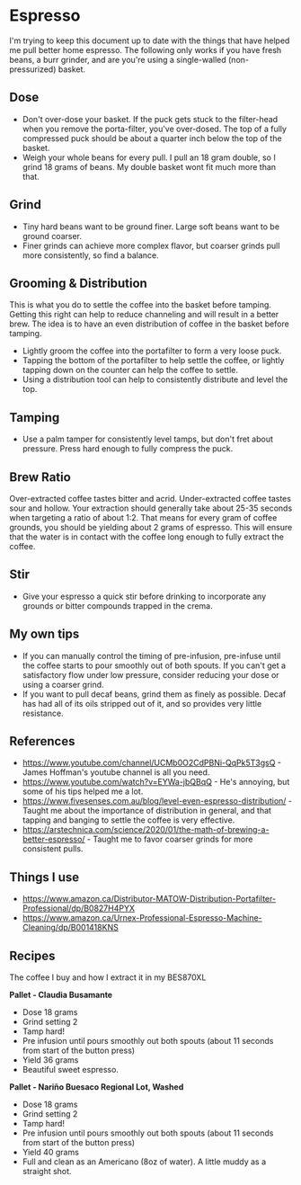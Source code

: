 # Espresso

I'm trying to keep this document up to date with the things that have helped me pull better home espresso. The following only works if you have fresh beans, a burr grinder, and are you're using a single-walled (non-pressurized) basket.

## Dose

* Don't over-dose your basket. If the puck gets stuck to the filter-head when you remove the porta-filter, you've over-dosed. The top of a fully compressed puck should be about a quarter inch below the top of the basket.
* Weigh your whole beans for every pull. I pull an 18 gram double, so I grind 18 grams of beans. My double basket wont fit much more than that.

## Grind

* Tiny hard beans want to be ground finer. Large soft beans want to be ground coarser.
* Finer grinds can achieve more complex flavor, but coarser grinds pull more consistently, so find a balance.

## Grooming & Distribution

This is what you do to settle the coffee into the basket before tamping. Getting this right can help to reduce channeling and will result in a better brew. The idea is to have an even distribution of coffee in the basket before tamping.

* Lightly groom the coffee into the portafilter to form a very loose puck.
* Tapping the bottom of the portafilter to help settle the coffee, or lightly tapping down on the counter can help the coffee to settle.
* Using a distribution tool can help to consistently distribute and level the top.

## Tamping
* Use a palm tamper for consistently level tamps, but don't fret about pressure. Press hard enough to fully compress the puck.

## Brew Ratio

Over-extracted coffee tastes bitter and acrid. Under-extracted coffee tastes sour and hollow. Your extraction should generally take about 25-35 seconds when targeting a ratio of about 1:2. That means for every gram of coffee grounds, you should be yielding about 2 grams of espresso. This will ensure that the water is in contact with the coffee long enough to fully extract the coffee.

## Stir

* Give your espresso a quick stir before drinking to incorporate any grounds or bitter compounds trapped in the crema.

## My own tips

* If you can manually control the timing of pre-infusion, pre-infuse until the coffee starts to pour smoothly out of both spouts. If you can't get a satisfactory flow under low pressure, consider reducing your dose or using a coarser grind.
* If you want to pull decaf beans, grind them as finely as possible. Decaf has had all of its oils stripped out of it, and so provides very little resistance.

## References

* https://www.youtube.com/channel/UCMb0O2CdPBNi-QqPk5T3gsQ - James Hoffman's youtube channel is all you need.
* https://www.youtube.com/watch?v=EYWa-jbQBqQ - He's annoying, but some of his tips helped me a lot.
* https://www.fivesenses.com.au/blog/level-even-espresso-distribution/ - Taught me about the importance of distribution in general, and that tapping and banging to settle the coffee is very effective.
* https://arstechnica.com/science/2020/01/the-math-of-brewing-a-better-espresso/ - Taught me to favor coarser grinds for more consistent pulls.

## Things I use

* https://www.amazon.ca/Distributor-MATOW-Distribution-Portafilter-Professional/dp/B0827H4PYX
* https://www.amazon.ca/Urnex-Professional-Espresso-Machine-Cleaning/dp/B001418KNS

## Recipes

The coffee I buy and how I extract it in my BES870XL

**Pallet - Claudia Busamante**
- Dose 18 grams
- Grind setting 2
- Tamp hard!
- Pre infusion until pours smoothly out both spouts (about 11 seconds from start of the button press)
- Yield 36 grams
- Beautiful sweet espresso.

**Pallet - Nariño Buesaco Regional Lot, Washed**
- Dose 18 grams
- Grind setting 2
- Tamp hard!
- Pre infusion until pours smoothly out both spouts (about 11 seconds from start of the button press)
- Yield 40 grams
- Full and clean as an Americano (8oz of water). A little muddy as a straight shot.


